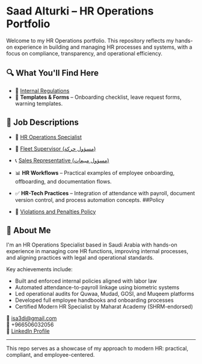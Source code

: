 # Saad Alturki – HR Operations Portfolio

Welcome to my HR Operations portfolio. This repository reflects my hands-on experience in building and managing HR processes and systems, with a focus on compliance, transparency, and operational efficiency.

## 🔍 What You'll Find Here
- 📘 [Internal Regulations](./policies/internal-regulations.md)
- 🧾 **Templates & Forms** – Onboarding checklist, leave request forms, warning templates.
## 📄 Job Descriptions

- 👥 [HR Operations Specialist](./job-descriptions/hr-operations.md)
- 🚚 [Fleet Supervisor (مسؤول حركة)](./job-descriptions/fleet-supervisor.md)
- 📞 [Sales Representative (مسؤول مبيعات)](./job-descriptions/sales-representative.md)

- 📊 **HR Workflows** – Practical examples of employee onboarding, offboarding, and documentation flows.
- ✅ **HR-Tech Practices** – Integration of attendance with payroll, document version control, and process automation concepts.
  ##Policy
- 🚫 [Violations and Penalties Policy](violations-and-penalties.md)

## 💼 About Me

I'm an HR Operations Specialist based in Saudi Arabia with hands-on experience in managing core HR functions, improving internal processes, and aligning practices with legal and operational standards.

Key achievements include:
- Built and enforced internal policies aligned with labor law
- Automated attendance-to-payroll linkage using biometric systems
- Led operational audits for Quwaa, Mudad, GOSI, and Muqeem platforms
- Developed full employee handbooks and onboarding processes
- Certified Modern HR Specialist by Maharat Academy (SHRM-endorsed)

📧 isa3di@gmail.com  
📱 +966506032056  
🔗 [LinkedIn Profile](https://www.linkedin.com/in/saad-alturki-753483271)

---

This repo serves as a showcase of my approach to modern HR: practical, compliant, and employee-centered.
